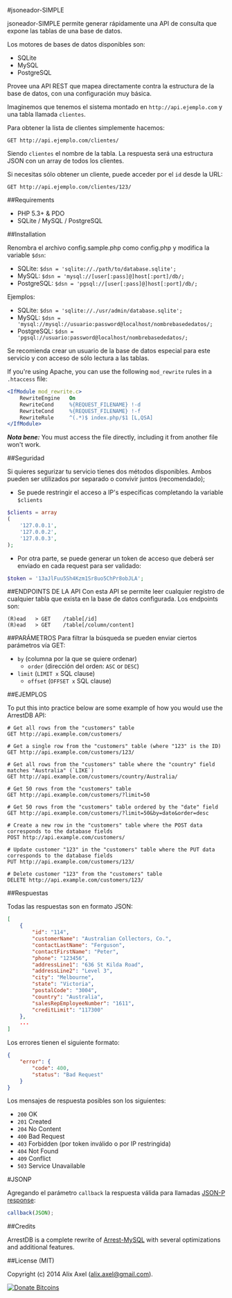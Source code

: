 #jsoneador-SIMPLE

jsoneador-SIMPLE permite generar rápidamente una API de consulta que expone las tablas de una base de datos.

Los motores de bases de datos disponibles son:
- SQLite
- MySQL
- PostgreSQL

Provee una API REST que mapea directamente contra la estructura de la base de datos, con una configuración muy básica.

Imaginemos que tenemos el sistema montado en `http://api.ejemplo.com` y una tabla llamada `clientes`.

Para obtener la lista de clientes simplemente hacemos:

	GET http://api.ejemplo.com/clientes/

Siendo `clientes` el nombre de la tabla. La respuesta será una estructura JSON con un array de todos los clientes.

Si necesitas sólo obtener un cliente, puede acceder por el `id` desde la URL:

	GET http://api.ejemplo.com/clientes/123/

##Requirements

- PHP 5.3+ & PDO
- SQLite / MySQL / PostgreSQL

##Installation

Renombra el archivo config.sample.php como config.php y modifica la variable `$dsn`:

- SQLite: `$dsn = 'sqlite://./path/to/database.sqlite';`
- MySQL: `$dsn = 'mysql://[user[:pass]@]host[:port]/db/;`
- PostgreSQL: `$dsn = 'pgsql://[user[:pass]@]host[:port]/db/;`

Ejemplos:

- SQLite: `$dsn = 'sqlite://./usr/admin/database.sqlite';`
- MySQL: `$dsn = 'mysql://mysql://usuario:password@localhost/nombrebasededatos/;`
- PostgreSQL: `$dsn = 'pgsql://usuario:password@localhost/nombrebasededatos/;`

Se recomienda crear un usuario de la base de datos especial para este servicio y con acceso de sólo lectura a las tablas.





If you're using Apache, you can use the following `mod_rewrite` rules in a `.htaccess` file:

```apache
<IfModule mod_rewrite.c>
	RewriteEngine	On
	RewriteCond		%{REQUEST_FILENAME}	!-d
	RewriteCond		%{REQUEST_FILENAME}	!-f
	RewriteRule		^(.*)$ index.php/$1	[L,QSA]
</IfModule>
```

***Nota bene:*** You must access the file directly, including it from another file won't work.

##Seguridad

Si quieres segurizar tu servicio tienes dos métodos disponibles. Ambos pueden ser utilizados por separado o convivir juntos (recomendado);

- Se puede restringir el acceso a IP's específicas completando la variable `$clients`

```php
$clients = array
(
	'127.0.0.1',
	'127.0.0.2',
	'127.0.0.3',
);
```

- Por otra parte, se puede generar un token de acceso que deberá ser enviado en cada request para ser validado:

```php
$token = '13aJlFuu5Sh4Kzm1Sr8uo5ChPr8obJLA';
```

##ENDPOINTS DE LA API
Con esta API se permite leer cualquier registro de cualquier tabla que exista en la base de datos configurada. Los endpoints son:

	(R)ead   > GET    /table[/id]
	(R)ead   > GET    /table[/column/content]

##PARÁMETROS
Para filtrar la búsqueda se pueden enviar ciertos parámetros vía GET:

- `by` (columna por la que se quiere ordenar)
  - `order` (dirección del orden: `ASC` or `DESC`)
- `limit` (`LIMIT x` SQL clause)
  - `offset` (`OFFSET x` SQL clause)

##EJEMPLOS

To put this into practice below are some example of how you would use the ArrestDB API:

	# Get all rows from the "customers" table
	GET http://api.example.com/customers/

	# Get a single row from the "customers" table (where "123" is the ID)
	GET http://api.example.com/customers/123/

	# Get all rows from the "customers" table where the "country" field matches "Australia" (`LIKE`)
	GET http://api.example.com/customers/country/Australia/

	# Get 50 rows from the "customers" table
	GET http://api.example.com/customers/?limit=50

	# Get 50 rows from the "customers" table ordered by the "date" field
	GET http://api.example.com/customers/?limit=50&by=date&order=desc

	# Create a new row in the "customers" table where the POST data corresponds to the database fields
	POST http://api.example.com/customers/

	# Update customer "123" in the "customers" table where the PUT data corresponds to the database fields
	PUT http://api.example.com/customers/123/

	# Delete customer "123" from the "customers" table
	DELETE http://api.example.com/customers/123/

##Respuestas

Todas las respuestas son en formato JSON:

```json
[
    {
        "id": "114",
        "customerName": "Australian Collectors, Co.",
        "contactLastName": "Ferguson",
        "contactFirstName": "Peter",
        "phone": "123456",
        "addressLine1": "636 St Kilda Road",
        "addressLine2": "Level 3",
        "city": "Melbourne",
        "state": "Victoria",
        "postalCode": "3004",
        "country": "Australia",
        "salesRepEmployeeNumber": "1611",
        "creditLimit": "117300"
    },
    ...
]
```

Los errores tienen el siguiente formato:

```json
{
    "error": {
        "code": 400,
        "status": "Bad Request"
    }
}
```

Los mensajes de respuesta posibles son los siguientes:

* `200` OK
* `201` Created
* `204` No Content
* `400` Bad Request
* `403` Forbidden (por token inválido o por IP restringida)
* `404` Not Found
* `409` Conflict
* `503` Service Unavailable

#JSONP

Agregando el parámetro `callback` la respuesta válida para llamadas  [JSON-P response](http://en.wikipedia.org/wiki/JSONP):

```javascript
callback(JSON);
```

##Credits

ArrestDB is a complete rewrite of [Arrest-MySQL](https://github.com/gilbitron/Arrest-MySQL) with several optimizations and additional features.

##License (MIT)

Copyright (c) 2014 Alix Axel (alix.axel@gmail.com).

[![Donate Bitcoins](https://coinbase.com/assets/buttons/donation_small.png)](https://coinbase.com/checkouts/89e8aa2876ba534f9db3fafa8be4e5fa)
